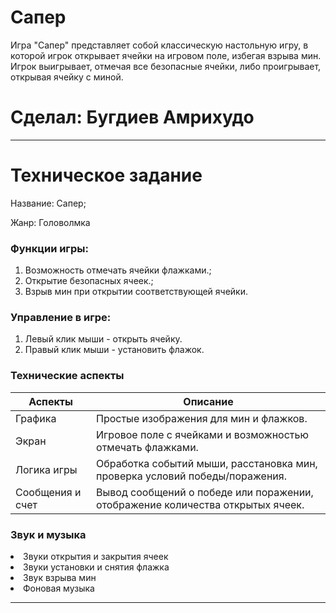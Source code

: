 # Сапер

Игра "Сапер" представляет собой классическую настольную игру, в которой игрок открывает ячейки на игровом поле, избегая взрыва мин. Игрок выигрывает, отмечая все безопасные ячейки, либо проигрывает, открывая ячейку с миной.

# Сделал: Бугдиев Амрихудо


---

# Техническое задание

Название: Сапер;

Жанр: Головолмка

<h3>Функции игры:</h3>

1. Возможность отмечать ячейки флажками.;
2. Открытие безопасных ячеек.;
3. Взрыв мин при открытии соответствующей ячейки.

<h3>Управление в игре:</h3>

1. Левый клик мыши - открыть ячейку.
2. Правый клик мыши - установить флажок.


<h3>Технические аспекты</h3>

| Аспекты                    | Описание                                                         |
|----------------------------|------------------------------------------------------------------|
| Графика             | Простые изображения для мин и флажков.                                        |
| Экран            | Игровое поле с ячейками и возможностью отмечать флажками.                   |
| Логика игры                     | Обработка событий мыши, расстановка мин, проверка условий победы/поражения. |
| Сообщения и счет                   | Вывод сообщений о победе или поражении, отображение количества открытых ячеек.
<h3>Звук и музыка</h3>

<li> Звуки открытия и закрытия ячеек
<li> Звуки установки и снятия флажка
<li> Звук взрыва мин 
<li> Фоновая музыка


___
